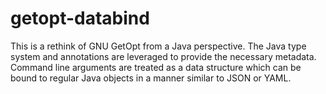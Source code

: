# getopt-databind
This is a rethink of GNU GetOpt from a Java perspective. The Java type system and annotations are leveraged to provide the necessary metadata. Command line arguments are treated as a data structure which can be bound to regular Java objects in a manner similar to JSON or YAML. 
